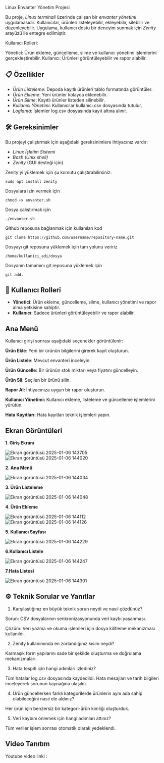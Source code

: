  Linux Envanter Yönetim Projesi

Bu proje, *Linux terminali* üzerinde çalışan bir *envanter yönetimi* uygulamasıdır. Kullanıcılar, ürünleri listeleyebilir, ekleyebilir, silebilir ve düzenleyebilir. Uygulama, kullanıcı dostu bir deneyim sunmak için *Zenity* arayüzü ile entegre edilmiştir.

Kullanıcı Rolleri:

Yönetici: Ürün ekleme, güncelleme, silme ve kullanıcı yönetimi işlemlerini gerçekleştirebilir.
Kullanıcı: Ürünleri görüntüleyebilir ve rapor alabilir.

## 📋 Özellikler

- *Ürün Listeleme*: Depoda kayıtlı ürünleri tablo formatında görüntüler.
- *Ürün Ekleme*: Yeni ürünler kolayca eklenebilir.
- *Ürün Silme*: Kayıtlı ürünler listeden silinebilir.
- *Kullanıcı Yönetimi*: Kullanıcılar kullanıcı.csv dosyasında tutulur.
- *Loglama*: İşlemler log.csv dosyasında kayıt altına alınır.

## 🛠️ Gereksinimler

Bu projeyi çalıştırmak için aşağıdaki gereksinimlere ihtiyacınız vardır:

- *Linux İşletim Sistemi*
- *Bash (Unix shell)* 
- *Zenity* (GUI desteği için)

Zenity'yi yüklemek için şu komutu çalıştırabilirsiniz:

``
sudo apt install zenity
``

Dosyalara izin vermek için

``
chmod +x envanter.sh
``

Dosya çalıştırmak için

``
./envanter.sh
``


Github reposuna bağlanmak için kullanılan kod

``
git clone https://github.com/username/repository-name.git
``

Dosyayı git reposuna yüklemek için tam yolunu veririz

``
/home/kullanici_adi/dosya
``

Dosyanın tamamını git reposuna yüklemek için

``
git add.
``


## 👥 Kullanıcı Rolleri
- **Yönetici**: Ürün ekleme, güncelleme, silme, kullanıcı yönetimi ve rapor alma yetkisine sahiptir.
- **Kullanıcı**: Sadece ürünleri görüntüleyebilir ve rapor alabilir.

## Ana Menü



Kullanıcı girişi sonrası aşağıdaki seçenekler görüntülenir:

**Ürün Ekle**: Yeni bir ürünün bilgilerini girerek kayıt oluşturun.

**Ürün Listele**: Mevcut envanteri inceleyin.

**Ürün Güncelle:** Bir ürünün stok miktarı veya fiyatını güncelleyin.

**Ürün Sil**: Seçilen bir ürünü silin.

**Rapor Al:** İhtiyacınıza uygun bir rapor oluşturun.

**Kullanıcı Yönetimi:** Kullanıcı ekleme, listeleme ve güncelleme işlemlerini yürütün.

**Hata Kayıtları:** Hata kayıtları teknik işlemleri yapın.



## Ekran Görüntüleri

**1. Giriş Ekranı**
   
![Ekran görüntüsü 2025-01-06 143705](https://github.com/user-attachments/assets/adf92ebb-ed0c-4a51-9f0f-d8da8125b4d0)
![Ekran görüntüsü 2025-01-06 144020](https://github.com/user-attachments/assets/918863c7-6bad-466d-992f-3f68d81a5385)

**2. Ana Menü**

![Ekran görüntüsü 2025-01-06 144034](https://github.com/user-attachments/assets/ae0817c8-f1bf-4658-a53f-800ffed60681)

**3. Ürün Listeleme**

![Ekran görüntüsü 2025-01-06 144048](https://github.com/user-attachments/assets/f7667690-db34-4c3b-8291-60b1f24d06a2)

**4. Ürün Ekleme**

![Ekran görüntüsü 2025-01-06 144112](https://github.com/user-attachments/assets/2620800b-4806-444a-a2d0-23f0d8f04f4e)
![Ekran görüntüsü 2025-01-06 144126](https://github.com/user-attachments/assets/56c3daa6-e597-4b8a-a357-53846ab4ca8e)

**5.  Kullanıcı Sayfası**
   
![Ekran görüntüsü 2025-01-06 144229](https://github.com/user-attachments/assets/46584aa3-6739-4273-8659-c27590e64a55)

**6.Kullanıcı Listele**

![Ekran görüntüsü 2025-01-06 144247](https://github.com/user-attachments/assets/48381281-1d17-4e47-85db-f5feba5135bd)

**7.Hata Listesi**

![Ekran görüntüsü 2025-01-06 144301](https://github.com/user-attachments/assets/601a138b-ad16-49a9-8f86-d6d11267142e)



## ⚙️  Teknik Sorular ve Yanıtlar

1. Karşılaştığınız en büyük teknik sorun neydi ve nasıl çözdünüz?

Sorun: CSV dosyalarının senkronizasyonunda veri kaybı yaşanması.

Çözüm: Veri yazma ve okuma işlemleri için dosya kilitleme mekanizması kullanıldı.

2. Zenity kullanımında en zorlandığınız kısım neydi?

Karmaşık form yapılarını sade bir şekilde oluşturma ve doğrulama mekanizmaları.

3. Hata tespiti için hangi adımları izlediniz?

Tüm hatalar log.csv dosyasında kaydedildi. Hata mesajları ve tarih bilgileri inceleyerek sorunun kaynağına ulaşıldı.

4. Ürün güncellerken farklı kategorilerde ürünlerin aynı ada sahip olabileceğini nasıl ele aldınız?

Her ürün için benzersiz bir kategori-ürün kimliği oluşturduk.

5. Veri kaybını önlemek için hangi adımları attınız?

Tüm veriler işlem sonrası otomatik olarak yedeklendi.


## Video Tanıtım

Youtube video linki : 







